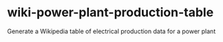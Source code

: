 # wiki-power-plant-production-table
Generate a Wikipedia table of electrical production data for a power plant

